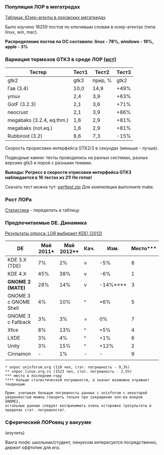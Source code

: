 ### Популяция ЛОР в мегатредах

[Таблица: Юзер-агенты в лоровских мегатредах](http://ompldr.org/vY3V2Ng)

Было изучено 18259 постов по ключевым словам в юзер-агентах (типа linux,
win, mac).

**Распределение постов по ОС составило: linux - 78%, windows - 19%,
apple - 3%**

### Вариация тормозов GTK3 в среде ЛОР [(ист)](http://www.linux.org.ru/forum/talks/7592498)

| Тестер                    | Тест1 | Тест2   | Тест3 |
| ------------------------- | ----- | ------- | ----- |
| gtk2                      | gtk3  | прир, % | gtk2  |
| Гав (3.4)                 | 10,0  | 14,9    | \+49% |
| ymuv                      | 2,4   | 3,9     | \+63% |
| GotF (3.2.3)              | 2,1   | 3,6     | \+71% |
| neocrust                  | 2,1   | 3,9     | \+86% |
| megabaks (3.2.4, eq.thm.) | 1,6   | 2,9     | \+81% |
| megabaks (not.eq.)        | 1,6   | 2,9     | \+81% |
| Rubbiroid (3.2)           | 8,6   | 7,3     | \-15% |

Скорость прорисовки интерфейса GTK2/3 в секундах (меньше - лучше).

Подводные камни: тесты проводились на разных системах, разных версиях
gtk3 и порой с разными темами.

**Выводы: Регресс в скорости отрисовки интерфейса GTK3 наблюдается в 16
тестах из 21\! Не готов\!**

Скачать тест можна тут:
[perftest.zip](http://ompldr.org/vZGdpaA/perftest.zip) Для компиляции
выполните make.

### Рост ЛОРа

[Статистика](http://ompldr.org/vYjl4dA) - переделать в таблицу

### Предпочитаемые DE. Динамика

[Результаты опроса: LOR выбирает KDE\!
(2012)](https://www.linux.org.ru/forum/talks/7820068)

| DE                    | Май 2011\* | Май 2012\*\* | Кач. | Изм.          | Место\*\*\* |
| --------------------- | ---------- | ------------ | ---- | ------------- | ----------- |
| KDE 3.X (TDE)         | 7%         | 2%           | v    | \-5%          | 8           |
| KDE 4.X               | 45%        | 38%          | v    | \-6%          | 1           |
| **GNOME 2 (MATE)**    | 28%        | 14%          | v    | \-14%\*\*\*\* | 3           |
| GNOME 3 с GNOME Shell | 4%         | 10%          | ^    | \+6%          | 5           |
| GNOME 3 с Fallback    | 3%         | 3%           | \=   | 0%            | 7           |
| Xfce                  | 8%         | 13%          | ^    | \+5%          | 4           |
| LXDE                  | 3%         | 4%           | ^    | \+1%          | 6           |
| Unity                 | 3%         | 15%          | ^    | \+12%         | 2           |
| Cinnamon              | \-         | 1%           | \-   | \-            | 9           |
|                       |            |              |      |               |             |

    * опрос unixforum.org (110 чел, стат. погрешность - 9,3%)
    ** опрос linux.org.ru (1523 чел, стат. погрешность - 2,5%)
    *** место в последнем году
    **** больше статистической погрешности, а значит возможно отражает тенденцию

    Прим: учитывая большую погрешность данных с unixforum с некоторой уверенностью можна говорить только про сокращение кол-ва юзеров GNOME2,
    остальные данные следует воспринимать очень осторожно (результаты в пределах стат. погрешности).

### Сферический ЛОРовец у вакууме

(изучить)

Ванга mode: школьник/студент, линуксом интересуется посредственно,
держит оффтопик для игр.